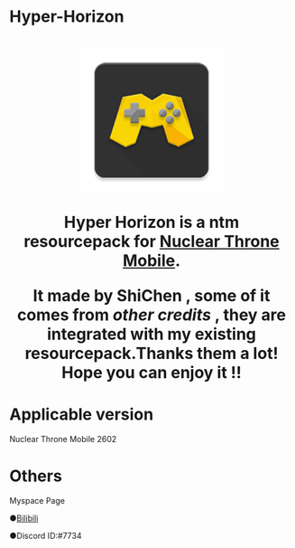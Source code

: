 # Hyper-Horizon

[<h1 align="center">
<img src="icon.png" 
     alt="icon" 
     height="256">](icon.png)

Hyper Horizon is a ntm resourcepack for [Nuclear Throne Mobile](https://toncho.itch.io/nuclear-throne-mobile).

It made by ShiChen , some of it comes from *other credits* , they are integrated with my existing resourcepack.Thanks them a lot! Hope you can enjoy it !!

# Applicable version

Nuclear Throne Mobile 2602

# Others
Myspace Page

●[Bilibili](https://space.bilibili.com/420780210?share_medium=android&share_source=copy_link&bbid=XUB3662B546892C3E3BC435CA216F492A635D&ts=1692070585859)

●Discord ID:#7734
